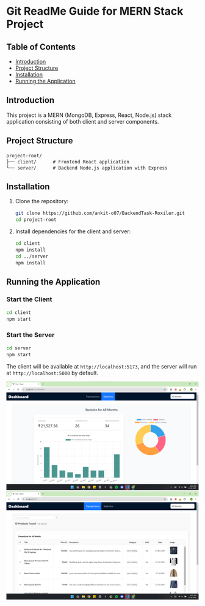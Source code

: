 # Git ReadMe Guide for MERN Stack Project

## Table of Contents
- [Introduction](#introduction)
- [Project Structure](#project-structure)
- [Installation](#installation)
- [Running the Application](#running-the-application)


## Introduction
This project is a MERN (MongoDB, Express, React, Node.js) stack application consisting of both client and server components.

## Project Structure
```
project-root/
├── client/      # Frontend React application
└── server/      # Backend Node.js application with Express
```

## Installation

1. Clone the repository:
    ```bash
    git clone https://github.com/ankit-o07/BackendTask-Roxiler.git
    cd project-root
    ```

2. Install dependencies for the client and server:
    ```bash
    cd client
    npm install
    cd ../server
    npm install
    ```

## Running the Application

### Start the Client
```bash
cd client
npm start
```

### Start the Server
```bash
cd server
npm start
```

The client will be available at `http://localhost:5173`, and the server will run at `http://localhost:5000` by default.

![alt text](<Screenshot 2025-01-11 161355.png>)
![alt text](<Screenshot 2025-01-11 161531.png>)
